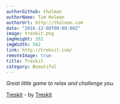 ```yaml
---
authorGithub: tholman
authorName: Tim Holman
authorUrl: http://tholman.com
date: "2016-12-08T00:00:00Z"
image: treskit.png
imgHeight: 352
imgWidth: 502
link: http://treksit.com/
remoteImage: true
title: Treskit
category: Beautiful
---
```


_Great little game to relax and challenge you._

[Treskit](http://treksit.com/) - by [Treskit](http://Treksit.com)
